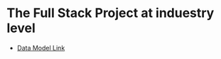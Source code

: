 # The Full Stack Project at induestry level

- [Data Model Link](https://app.eraser.io/workspace/YtPqZ1VogxGy1jzIDkzj)